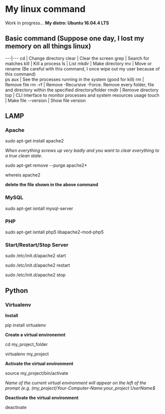 # My linux command
Work in progress... 
__My distro: Ubuntu 16.04.4 LTS__ 

## Basic command (Suppose one day, I lost my memory on all things linux)  

---|---
cd | Change directory 
clear | Clear the screen 
grep <something> | Search for matches 
kill | Kill a process 
ls | List 
mkdir | Make directory
mv | Move or rename (Be careful with this command, I once wipe out my user because of this command)  
ps aux | See the processes running in the system (good for kill)
rm | Remove file
rm -rf | Remove -Recursive -Force. Remove every folder, file and directory within the specified directory/folder 
rmdir | Remove directory
top | CLI interface to monitor processes and system resources usage
touch | Make file 
--version | Show file version


## LAMP 
### Apache 
sudo apt-get install apache2 

*When everything screws up very badly and you want to clear everything to a true clean state.* 

sudo apt-get remove --purge apache2*

whereis apache2 

__delete the file shown in the above command__ 

### MySQL 
sudo apt-get isntall mysql-server 


### PHP 
sudo apt-get isntall php5 libapache2-mod-php5 

### Start/Restart/Stop Server
sudo /etc/init.d/apache2 start

sudo /etc/init.d/apache2 restart 

sudo /etc/init.d/apache2 stop 


## Python 
### Virtualenv 
__Install__

pip install virtualenv 

__Create a virtual environemnt__ 

cd my_project_folder 

virtualenv my_project 

__Activate the virtual environment__ 

source my_project/bin/activate

*Name of the current virtual environment will appear on the left of the prompt (e.g. (my_project)Your-Computer-Name:your_project UserName$* 

__Deactivate the virtual environment__ 

deactivate 
